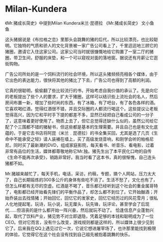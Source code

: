 # Milan-Kundera
《Mr.猪成长简史》中提到Milan Kundera米兰·昆德拉
《Mr.猪成长简史》
文小鱼鱼

这头猪据说是《布拉格之恋》里那头会跳舞的猪的后代，所以比较漂亮，也比较聪明。它独特的气质和骄人的文化背景被一家广告公司看上了，千里迢迢地三顾它的猪圈，邀请它入住这家公司。这家公司当时就很慷慨地给它购置了一室二厅的猪圈，带卫生间，舒服的床垫，和一个可以窥视对面的落地窗。据说还有月薪让它逛街购物。

广告公司所处的是一个饲料流行的社会环境，所以这头猪频频亮相各个媒体，由于它出色的表达能力，很快将其他的猪比了下去，广告公司也得到了高额的利润。

它真的很聪明，偷偷翻了些比较流行的书，开始考虑自我价值的承认了。先是向它的老板提出了些个人的要求，扩大于猪圈，这样可以结识些上流社会的名人，然后房间布置一新，增加了些时尚的东西，有了冰箱，有了吧台，有了各色各样的酒。它喜欢喝红酒，觉得红酒很不错，并且交际圈的人都流行喝这个。这些提议让老板觉得高兴，因为它和平时手下提的都差不多，显然已经把自己看成公司的一分子了，这意味着更好使用了。物质上去了，但它总觉得还缺什么似的，虽然公司给它配了个三围都不错的猪秘书，但这些都是基本的生理需要。并且自己也是有文化底蕴的，于是它去书店将阿昆（米兰﹒昆德拉）的书全集买回，尤其是选了几页《生命中不能承受之轻》请人装裱在墙上，买了高级发烧音响，和刚学会听的帕格尼尼。同时买了最新潮的DVD，组成家庭影院，每天看书、听音乐、看电影，过着非常有品位的生活，媒体都尊敬地称它Mr.独。猪先生出了本平民化口吻的自传《生命不能再次承受》，销路非常好。我当时看了这本书，真的很惭愧，自己连头猪都不如。

Mr.猪越来越忙了，每天手机，电话，采访，约稿，专题，搞个人网站，压力太大了，自己长期锻炼的300多公斤的身体有些吃不消了。生活不愁了，文化也有了，但怎么样都有无尽的空虚。红酒是不喝了，音乐都已经听到这个社会的重金属哥特了，电影都已经开始看先锋们的平衡作品了，却怎么都不到位了。它开始酗酒；开始乔装出去找情猪；开始回忆，回忆它的发家史，回忆它经历过的风花雪月；很私人化地提起笔，玩诗，玩小说，玩无厘头，玩先锋，玩评论，甚至学会了后现代……但沮丧的是什么都开始一阵兴奋，然后就玩不动了。
恰逢信息产业蓬勃兴起，取代了饮料产业，猪见势不对立即退隐，凭着足够的本钱和聪明成为了一位CEO。但对它而言，没有什么改变，游戏规则都是这样的，所以媒体上很少见到它了。后来我在QQ上遇见过它一次，它说它想进屠宰场了，也许那里能找到极限的体验，它觉得它在这个社会没有找到自己祖先被抱着跳舞的快乐。
